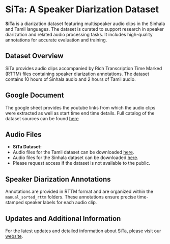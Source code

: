 # SiTa: A Speaker Diarization Dataset  

**SiTa** is a diarization dataset featuring multispeaker audio clips in the Sinhala and Tamil languages. The dataset is curated to support research in speaker diarization and related audio processing tasks. It includes high-quality annotations for accurate evaluation and training.  

## Dataset Overview  
SiTa provides audio clips accompanied by Rich Transcription Time Marked (RTTM) files containing speaker diarization annotations. The dataset contains 10 hours of Sinhala audio and 2 hours of Tamil audio. 

## Google Document
The google sheet provides the youtube links from which the audio clips were extracted as well as start time end time details. 
Full catalog of the dataset sources can be found [here](https://github.com/SiTa-SpeakerDiarization/SiTa/blob/main/SiTa%20Audio%20Source%20Info.xlsx)

## Audio Files  
- **SiTa Dataset:**
- Audio files for the Tamil dataset can be downloaded [here](https://drive.google.com/drive/folders/1vrjfe4YQEkU_Zo34UzLYC8tYe1UG1WjB).
- Audio files for the Sinhala dataset can be downloaded [here](https://drive.google.com/drive/folders/1xjHhMdpEKVO8kEEyFJmVi22J8gZvHS6R).
- Please request access if the dataset is not available to the public.

 

## Speaker Diarization Annotations  
Annotations are provided in RTTM format and are organized within the `manual_sorted_rttm` folders. These annotations ensure precise time-stamped speaker labels for each audio clip.  

## Updates and Additional Information  
For the latest updates and detailed information about SiTa, please visit our [website](#).  
